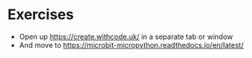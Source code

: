 # Exercises

* Open up
  <https://create.withcode.uk/>
  in a separate tab or window
* And move to
  <https://microbit-micropython.readthedocs.io/en/latest/>
